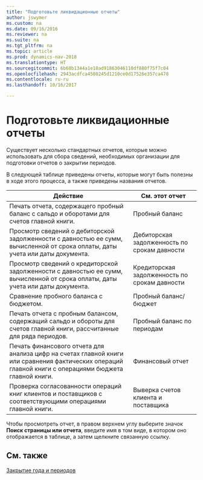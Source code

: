 ```yaml
---
title: "Подготовьте ликвидационные отчеты"
author: jswymer
ms.custom: na
ms.date: 09/16/2016
ms.reviewer: na
ms.suite: na
ms.tgt_pltfrm: na
ms.topic: article
ms.prod: dynamics-nav-2018
ms.translationtype: HT
ms.sourcegitcommit: 6b60b1344a1e18ad91863046110df880f75f7c04
ms.openlocfilehash: 2943acdfca4580245d1210ce0d17526e357ca478
ms.contentlocale: ru-ru
ms.lasthandoff: 10/16/2017

---
```

# <a name="prepare-closing-statements"></a>Подготовьте ликвидационные отчеты
Существует несколько стандартных отчетов, которые можно использовать для сбора сведений, необходимых организации для подготовки отчетов о закрытии периодов.

В следующей таблице приведены отчеты, которые могут быть полезны в ходе этого процесса, а также приведены названия отчетов.


|Действие     |См. этот отчет       |
|-------|----------------------|
|Печать отчета, содержащего пробный баланс с сальдо и оборотами для счетов главной книги.|Пробный баланс|
|Просмотр сведений о дебиторской задолженности с давностью ее сумм, вычисленной от срока оплаты, даты учета или даты документа.|Дебиторская задолженность по срокам давности|
|Просмотр сведений о кредиторской задолженности с давностью ее сумм, вычисленной от срока оплаты, даты учета или даты документа.|Кредиторская задолженность по срокам давности|
|Сравнение пробного баланса с бюджетом.|Пробный баланс/бюджет|
|Печать отчета с пробным балансом, содержащий сальдо и обороты для счетов главной книги, рассчитанные для ряда периодов.|Пробный баланс по периодам|
|Печать финансового отчета для анализа цифр на счетах главной книги или сравнения фактических операций главной книги с операциями бюджета главной книги.|Финансовый отчет|
|Проверка согласованности операций книг клиентов и поставщиков с соответствующими операциями главной книги.|Выверка счетов клиента и поставщика|
Чтобы просмотреть отчет, в правом верхнем углу выберите значок **Поиск страницы или отчета**, введите имя в том виде, в котором оно отображается в таблице, а затем щелкните связанную ссылку.
## <a name="see-also"></a>См. также
[Закрытие года и периодов](year-close-years-periods.md)

